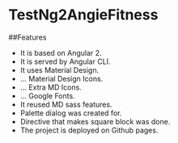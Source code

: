 # TestNg2AngieFitness

##Features
* It is based on Angular 2.
* It is served by Angular CLI.
* It uses Material Design.
* ... Material Design Icons.
* ... Extra MD Icons.
* ... Google Fonts.
* It reused MD sass features.
* Palette dialog was created for.
* Directive that makes square block was done.
* The project is deployed on Github pages.